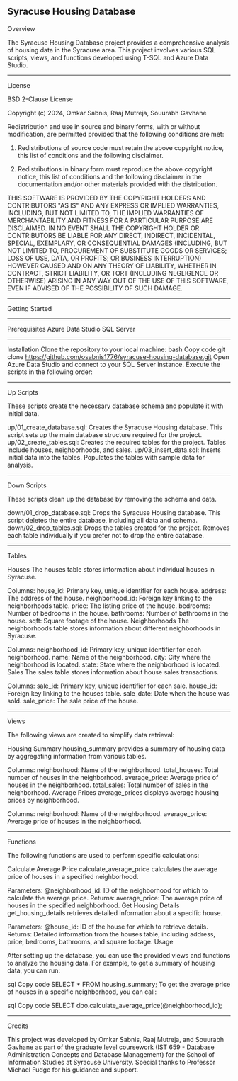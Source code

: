 Syracuse Housing Database
----------------------------------------------------------------------------------------------------------------------------------------
Overview

The Syracuse Housing Database project provides a comprehensive analysis of housing data in the Syracuse area. This project involves various SQL scripts, views, and functions developed using T-SQL and Azure Data Studio.

----------------------------------------------------------------------------------------------------------------------------------------
License

BSD 2-Clause License

Copyright (c) 2024, Omkar Sabnis, Raaj Mutreja, Souurabh Gavhane

Redistribution and use in source and binary forms, with or without
modification, are permitted provided that the following conditions are met:

1. Redistributions of source code must retain the above copyright notice, this
   list of conditions and the following disclaimer.

2. Redistributions in binary form must reproduce the above copyright notice,
   this list of conditions and the following disclaimer in the documentation
   and/or other materials provided with the distribution.

THIS SOFTWARE IS PROVIDED BY THE COPYRIGHT HOLDERS AND CONTRIBUTORS "AS IS"
AND ANY EXPRESS OR IMPLIED WARRANTIES, INCLUDING, BUT NOT LIMITED TO, THE
IMPLIED WARRANTIES OF MERCHANTABILITY AND FITNESS FOR A PARTICULAR PURPOSE ARE
DISCLAIMED. IN NO EVENT SHALL THE COPYRIGHT HOLDER OR CONTRIBUTORS BE LIABLE
FOR ANY DIRECT, INDIRECT, INCIDENTAL, SPECIAL, EXEMPLARY, OR CONSEQUENTIAL
DAMAGES (INCLUDING, BUT NOT LIMITED TO, PROCUREMENT OF SUBSTITUTE GOODS OR
SERVICES; LOSS OF USE, DATA, OR PROFITS; OR BUSINESS INTERRUPTION) HOWEVER
CAUSED AND ON ANY THEORY OF LIABILITY, WHETHER IN CONTRACT, STRICT LIABILITY,
OR TORT (INCLUDING NEGLIGENCE OR OTHERWISE) ARISING IN ANY WAY OUT OF THE USE
OF THIS SOFTWARE, EVEN IF ADVISED OF THE POSSIBILITY OF SUCH DAMAGE.

----------------------------------------------------------------------------------------------------------------------------------------
Getting Started

----------------------------------------------------------------------------------------------------------------------------------------
Prerequisites
Azure Data Studio
SQL Server

----------------------------------------------------------------------------------------------------------------------------------------
Installation
Clone the repository to your local machine:
bash
Copy code
git clone https://github.com/osabnis1776/syracuse-housing-database.git
Open Azure Data Studio and connect to your SQL Server instance.
Execute the scripts in the following order:

----------------------------------------------------------------------------------------------------------------------------------------
Up Scripts

These scripts create the necessary database schema and populate it with initial data.

up/01_create_database.sql: Creates the Syracuse Housing database.
This script sets up the main database structure required for the project.
up/02_create_tables.sql: Creates the required tables for the project.
Tables include houses, neighborhoods, and sales.
up/03_insert_data.sql: Inserts initial data into the tables.
Populates the tables with sample data for analysis.

----------------------------------------------------------------------------------------------------------------------------------------
Down Scripts

These scripts clean up the database by removing the schema and data.

down/01_drop_database.sql: Drops the Syracuse Housing database.
This script deletes the entire database, including all data and schema.
down/02_drop_tables.sql: Drops the tables created for the project.
Removes each table individually if you prefer not to drop the entire database.

----------------------------------------------------------------------------------------------------------------------------------------
Tables

Houses
The houses table stores information about individual houses in Syracuse.

Columns:
house_id: Primary key, unique identifier for each house.
address: The address of the house.
neighborhood_id: Foreign key linking to the neighborhoods table.
price: The listing price of the house.
bedrooms: Number of bedrooms in the house.
bathrooms: Number of bathrooms in the house.
sqft: Square footage of the house.
Neighborhoods
The neighborhoods table stores information about different neighborhoods in Syracuse.

Columns:
neighborhood_id: Primary key, unique identifier for each neighborhood.
name: Name of the neighborhood.
city: City where the neighborhood is located.
state: State where the neighborhood is located.
Sales
The sales table stores information about house sales transactions.

Columns:
sale_id: Primary key, unique identifier for each sale.
house_id: Foreign key linking to the houses table.
sale_date: Date when the house was sold.
sale_price: The sale price of the house.

----------------------------------------------------------------------------------------------------------------------------------------
Views

The following views are created to simplify data retrieval:

Housing Summary
housing_summary provides a summary of housing data by aggregating information from various tables.

Columns:
neighborhood: Name of the neighborhood.
total_houses: Total number of houses in the neighborhood.
average_price: Average price of houses in the neighborhood.
total_sales: Total number of sales in the neighborhood.
Average Prices
average_prices displays average housing prices by neighborhood.

Columns:
neighborhood: Name of the neighborhood.
average_price: Average price of houses in the neighborhood.

----------------------------------------------------------------------------------------------------------------------------------------
Functions

The following functions are used to perform specific calculations:

Calculate Average Price
calculate_average_price calculates the average price of houses in a specified neighborhood.

Parameters:
@neighborhood_id: ID of the neighborhood for which to calculate the average price.
Returns:
average_price: The average price of houses in the specified neighborhood.
Get Housing Details
get_housing_details retrieves detailed information about a specific house.

Parameters:
@house_id: ID of the house for which to retrieve details.
Returns:
Detailed information from the houses table, including address, price, bedrooms, bathrooms, and square footage.
Usage

After setting up the database, you can use the provided views and functions to analyze the housing data. For example, to get a summary of housing data, you can run:

sql
Copy code
SELECT * FROM housing_summary;
To get the average price of houses in a specific neighborhood, you can call:

sql
Copy code
SELECT dbo.calculate_average_price(@neighborhood_id);

----------------------------------------------------------------------------------------------------------------------------------------
Credits

This project was developed by Omkar Sabnis, Raaj Mutreja, and Souurabh Gavhane as part of the graduate level coursework (IST 659 - Database Administration Concepts and Database Management) for the School of Information Studies at Syracuse University. Special thanks to Professor Michael Fudge for his guidance and support.
